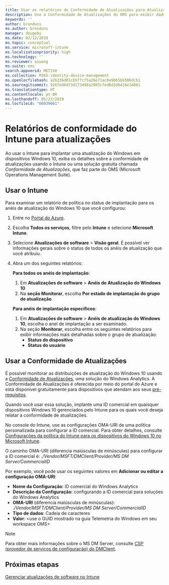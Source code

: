 ```yaml
---
title: Usar os relatórios de Conformidade de Atualizações para Atualizações do Windows no Microsoft Intune | Microsoft Docs
description: Use a Conformidade de Atualizações do OMS para exibir dados de relatório para Atualizações do Windows implantadas com o Intune.
keywords: ''
author: brenduns
ms.author: brenduns
manager: dougeby
ms.date: 02/12/2019
ms.topic: conceptual
ms.service: microsoft-intune
ms.localizationpriority: high
ms.technology: ''
ms.reviewer: aiwang
ms.suite: ems
search.appverid: MET150
ms.collection: M365-identity-device-management
ms.openlocfilehash: a2b236d01cb5ffcf5a26e71ac0a9b65bb586dcb1
ms.sourcegitcommit: 916fed64f3d173498a2905c7ed8d2d6416e34061
ms.translationtype: HT
ms.contentlocale: pt-BR
ms.lasthandoff: 05/23/2019
ms.locfileid: "66039661"
---
```

# <a name="intune-compliance-reports-for-updates"></a>Relatórios de conformidade do Intune para atualizações
Ao usar o Intune para implantar uma atualização do Windows em dispositivos Windows 10, exiba os detalhes sobre a conformidade de atualizações usando o Intune ou uma solução gratuita chamada *Conformidade de Atualizações*, que faz parte do OMS (Microsoft Operations Management Suite).

## <a name="use-intune"></a>Usar o Intune
Para examinar um relatório de política no status de implantação para os anéis de atualização do Windows 10 que você configurou: 
1. Entre no [Portal do Azure](https://portal.azure.com/).
2. Escolha **Todos os serviços**, filtre pelo **Intune** e selecione **Microsoft Intune**.
3. Selecione **Atualizações de software** > **Visão geral**. É possível ver informações gerais sobre o status de todos os anéis de atualização que você atribuiu.
4. Abra um dos seguintes relatórios:  

   **Para todos os anéis de implantação**:
   1. Em **Atualizações de software** > **Anéis de Atualização do Windows 10**
   2. Na **seção Monitorar**, escolha **Por estado de implantação do grupo de atualização**.  

   **Para anéis de implantação específicos**:  

   1. Em **Atualizações de software** > **Anéis de atualização do Windows 10**, escolha o anel de implantação a ser examinado.  
   2. Na seção **Monitorar**, escolha entre os seguintes relatórios para exibir informações mais detalhadas sobre o grupo de atualização:  
      - **Status do dispositivo**  
      - **Status do usuário**  

## <a name="use-update-compliance"></a>Usar a Conformidade de Atualizações
É possível monitorar as distribuições de atualização do Windows 10 usando a [Conformidade de Atualizações](https://technet.microsoft.com/itpro/windows/manage/update-compliance-monitor), uma solução do Windows Analytics. A Conformidade de Atualizações é oferecida por meio do portal do Azure e está disponível gratuitamente para dispositivos que atendam aos seus [pré-requisitos](https://docs.microsoft.com/windows/deployment/update/update-compliance-get-started#update-compliance-prerequisites).  

Quando você usar essa solução, implante uma ID comercial em quaisquer dispositivos Windows 10 gerenciados pelo Intune para os quais você deseja relatar a conformidade de atualizações.  

No console do Intune, use as configurações OMA-URI de uma política personalizada para configurar a ID comercial. Para obter detalhes, consulte [Configurações da política do Intune para os dispositivos do Windows 10 no Microsoft Intune](https://docs.microsoft.com/intune-classic/deploy-use/windows-10-policy-settings-in-microsoft-intune).  

O caminho OMA-URI (diferencia maiúsculas de minúsculas) para configurar a ID comercial é: *./Vendor/MSFT/DMClient/Provider/MS DM Server/CommercialID*  

Por exemplo, você pode usar os seguintes valores em **Adicionar ou editar a configuração OMA-URI**:
- **Nome da Configuração**: ID comercial do Windows Analytics
- **Descrição da Configuração**: configurando a ID comercial para soluções do Windows Analytics
- **OMA-URI** (diferencia maiúsculas de minúsculas): *./Vendor/MSFT/DMClient/Provider/MS DM Server/CommercialID*
- **Tipo de dados**: Cadeia de caracteres
- **Valor**: \<use o GUID mostrado na guia Telemetria do Windows em seu workspace OMS>
 
> [!NOTE]  
> Para obter mais informações sobre o MS DM Server, consulte [CSP (provedor de serviços de configuração) do DMClient]( https://docs.microsoft.com/windows/client-management/mdm/dmclient-csp).

## <a name="next-steps"></a>Próximas etapas
[Gerenciar atualizações de software no Intune](windows-update-for-business-configure.md)

